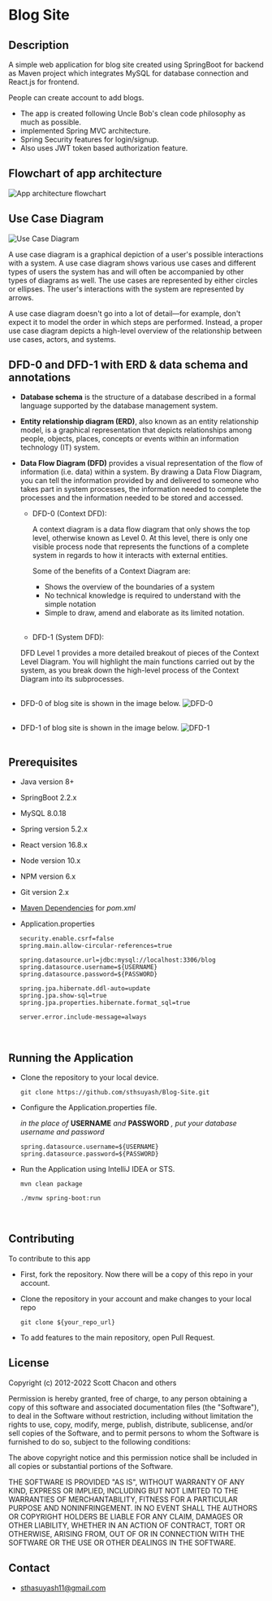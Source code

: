# Blog Site

## Description

A simple web application for blog site created using SpringBoot for backend as Maven project which integrates MySQL for database connection and React.js for frontend.

People can create account to add blogs.

- The app is created following Uncle Bob's clean code philosophy as much as possible.
- implemented Spring MVC architecture.
- Spring Security features for login/signup.
- Also uses JWT token based authorization feature.
  <br/>

## Flowchart of app architecture

![App architecture flowchart](src/main/resources/images/App_flowchart.jpg)
<br/>

## Use Case Diagram

![Use Case Diagram](src/main/resources/images/Use_case_diagram_for_blogsite.jpg)

A use case diagram is a graphical depiction of a user's possible interactions with a system. A use case diagram shows various use cases and different types of users the system has and will often be accompanied by other types of diagrams as well. The use cases are represented by either circles or ellipses. The user's interactions with the system are represented by arrows.

A use case diagram doesn't go into a lot of detail—for example, don't expect it to model the order in which steps are performed. Instead, a proper use case diagram depicts a high-level overview of the relationship between use cases, actors, and systems.
<br/>

## DFD-0 and DFD-1 with ERD & data schema and annotations

- **Database schema** is the structure of a database described in a formal language supported by the database management system.

- **Entity relationship diagram (ERD)**, also known as an entity relationship model, is a graphical representation that depicts relationships among people, objects, places, concepts or events within an information technology (IT) system.

- **Data Flow Diagram (DFD)** provides a visual representation of the flow of information (i.e. data) within a system. By drawing a Data Flow Diagram, you can tell the information provided by and delivered to someone who takes part in system processes, the information needed to complete the processes and the information needed to be stored and accessed.

  - DFD-0 (Context DFD):

    A context diagram is a data flow diagram that only shows the top level, otherwise known as Level 0. At this level, there is only one visible process node that represents the functions of a complete system in regards to how it interacts with external entities.

    Some of the benefits of a Context Diagram are:

    - Shows the overview of the boundaries of a system
    - No technical knowledge is required to understand with the simple notation
    - Simple to draw, amend and elaborate as its limited notation.
      <br/><br/>

  - DFD-1 (System DFD):

   DFD Level 1 provides a more detailed breakout of pieces of the Context Level Diagram. You will highlight the main functions carried out by the system, as you break down the high-level process of the Context Diagram into its subprocesses.
    <br/><br/>

- DFD-0 of blog site is shown in the image below.
  ![DFD-0]()
  <br/><br/>

- DFD-1 of blog site is shown in the image below.
  ![DFD-1]()
  <br/><br/>

## Prerequisites

- Java version 8+
- SpringBoot 2.2.x
- MySQL 8.0.18
- Spring version 5.2.x
- React version 16.8.x
- Node version 10.x
- NPM version 6.x
- Git version 2.x
- [Maven Dependencies](https://github.com/sthsuyash/Blog-Site/blob/main/pom.xml) for _pom.xml_

- Application.properties

 ```application.properties
    security.enable.csrf=false
    spring.main.allow-circular-references=true
    
    spring.datasource.url=jdbc:mysql://localhost:3306/blog  
    spring.datasource.username=${USERNAME}
    spring.datasource.password=${PASSWORD}
    
    spring.jpa.hibernate.ddl-auto=update
    spring.jpa.show-sql=true
    spring.jpa.properties.hibernate.format_sql=true
    
    server.error.include-message=always
 ```

 <br/>

## Running the Application

- Clone the repository to your local device.

  ```git
  git clone https://github.com/sthsuyash/Blog-Site.git
  ```

- Configure the Application.properties file.

  _in the place of_ **USERNAME** _and_ **PASSWORD** _, put your database username and password_

  ```properties
  spring.datasource.username=${USERNAME}
  spring.datasource.password=${PASSWORD}
  ```

- Run the Application using IntelliJ IDEA or STS.

  ```mvn
  mvn clean package
  ```

  ```mvn
  ./mvnw spring-boot:run
  ```

  <br/>

## Contributing

To contribute to this app

- First, fork the repository. Now there will be a copy of this repo in your account.
- Clone the repository in your account and make changes to your local repo

  ```git
  git clone ${your_repo_url}
  ```

- To add features to the main repository, open Pull Request.
  <br/>

## License

Copyright (c) 2012-2022 Scott Chacon and others

Permission is hereby granted, free of charge, to any person obtaining
a copy of this software and associated documentation files (the
"Software"), to deal in the Software without restriction, including
without limitation the rights to use, copy, modify, merge, publish,
distribute, sublicense, and/or sell copies of the Software, and to
permit persons to whom the Software is furnished to do so, subject to
the following conditions:

The above copyright notice and this permission notice shall be
included in all copies or substantial portions of the Software.

THE SOFTWARE IS PROVIDED "AS IS", WITHOUT WARRANTY OF ANY KIND,
EXPRESS OR IMPLIED, INCLUDING BUT NOT LIMITED TO THE WARRANTIES OF
MERCHANTABILITY, FITNESS FOR A PARTICULAR PURPOSE AND
NONINFRINGEMENT. IN NO EVENT SHALL THE AUTHORS OR COPYRIGHT HOLDERS BE
LIABLE FOR ANY CLAIM, DAMAGES OR OTHER LIABILITY, WHETHER IN AN ACTION
OF CONTRACT, TORT OR OTHERWISE, ARISING FROM, OUT OF OR IN CONNECTION
WITH THE SOFTWARE OR THE USE OR OTHER DEALINGS IN THE SOFTWARE.
<br/>

[Comment]: <> (## Citation)

## Contact

- sthasuyash11@gmail.com
